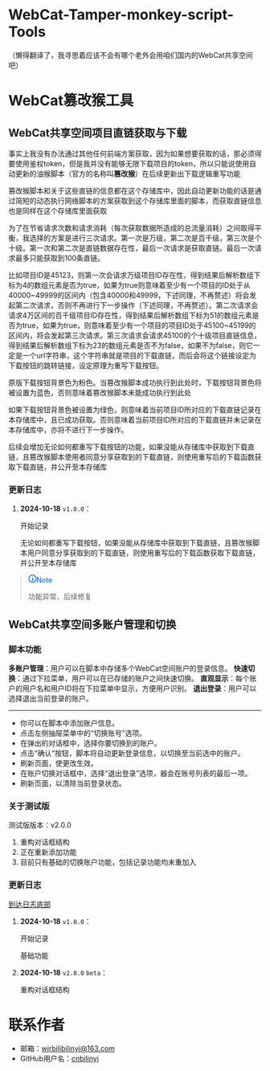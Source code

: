 <style>
	.markdown-body blockquote {
		border-left: 0.25em solid #0366d6;
	}

	.markdown-alert-title, .markdown-alert-title * {
		color: #0366d6;
		fill: #0366d6;
	}
</style>

# WebCat-Tamper-monkey-script-Tools

（懒得翻译了，我寻思着应该不会有哪个老外会用咱们国内的WebCat共享空间吧）

# WebCat篡改猴工具

## WebCat共享空间项目直链获取与下载

事实上我没有办法通过其他任何前端方案获取，因为如果想要获取的话，那必须得要使用鉴权token，但是我并没有能够无限下载项目的token，所以只能说使用自动更新的油猴脚本（官方的名称叫**篡改猴**）在后续更新出下载逻辑重写功能

篡改猴脚本和关于这些直链的信息都在这个存储库中，因此自动更新功能的话是通过简短的动态执行网络脚本的方案获取到这个存储库里面的脚本，而获取直链信息也是同样在这个存储库里面获取

为了在节省请求次数和请求消耗（每次获取数据所造成的总流量消耗）之间取得平衡，我选择的方案是进行三次请求。第一次是万级，第二次是百千级，第三次是个十级。第一次和第二次是直链数据存在性，最后一次请求是获取直链。最后一次请求最多只能获取到100条直链。

比如项目ID是45123，则第一次会请求万级项目ID存在性，得到结果后解析数组下标为4的数组元素是否为true，如果为true则意味着至少有一个项目的ID处于从40000\~49999的区间内（包含40000和49999，下述同理，不再赘述）将会发起第二次请求，否则不再进行下一步操作（下述同理，不再赘述）。第二次请求会请求4万区间的百千级项目ID存在性，得到结果后解析数组下标为51的数组元素是否为true，如果为true，则意味着至少有一个项目的项目ID处于45100\~45199的区间内，将会发起第三次请求。第三次请求会请求45100的个十级项目直链信息，得到结果后解析数组下标为23的数组元素是否不为false，如果不为false，则它一定是一个url字符串，这个字符串就是项目的下载直链，而后会将这个链接设定为下载按钮的跳转链接，设定原理为重写下载按钮。

原版下载按钮背景色为粉色。当篡改猴脚本成功执行到此处时，下载按钮背景色将被设置为蓝色，否则意味着篡改猴脚本未能成功执行到此处

如果下载按钮背景色被设置为绿色，则意味着当前项目ID所对应的下载直链记录在本存储库中，且已成功获取。否则意味着当前项目ID所对应的下载直链并未记录在本存储库中，亦将不进行下一步操作。

后续会增加无论如何都重写下载按钮的功能，如果没能从存储库中获取到下载直链，且篡改猴脚本使用者同意分享获取到的下载直链，则使用重写后的下载函数获取下载直链，并公开至本存储库

### 更新日志

1. **2024-10-18** `v1.0.0`：

	开始记录
	
	无论如何都重写下载按钮，如果没能从存储库中获取到下载直链，且篡改猴脚本用户同意分享获取到的下载直链，则使用重写后的下载函数获取下载直链，并公开至本存储库
> <p class="markdown-alert-title" dir="auto" style="color: #0366d6"><svg class="octicon octicon-info mr-2" viewBox="0 0 16 16" version="1.1" width="16" height="16" aria-hidden="true"><path d="M0 8a8 8 0 1 1 16 0A8 8 0 0 1 0 8Zm8-6.5a6.5 6.5 0 1 0 0 13 6.5 6.5 0 0 0 0-13ZM6.5 7.75A.75.75 0 0 1 7.25 7h1a.75.75 0 0 1 .75.75v2.75h.25a.75.75 0 0 1 0 1.5h-2a.75.75 0 0 1 0-1.5h.25v-2h-.25a.75.75 0 0 1-.75-.75ZM8 6a1 1 0 1 1 0-2 1 1 0 0 1 0 2Z" fill="#0366d6"></path></svg>Note</p>
> 功能异常，后续修复

## WebCat共享空间多账户管理和切换

### 脚本功能

**多账户管理**：用户可以在脚本中存储多个WebCat空间账户的登录信息。
**快速切换**：通过下拉菜单，用户可以在已存储的账户之间快速切换。
**直观显示**：每个账户的用户名和用户ID将在下拉菜单中显示，方便用户识别。
**退出登录**：用户可以选择退出当前登录的账户。

---

- 你可以在脚本中添加账户信息。
- 点击左侧抽屉菜单中的“切换账号”选项。
- 在弹出的对话框中，选择你要切换到的账户。
- 点击“确认”按钮，脚本将自动更新登录信息，以切换至当前选中的账户。
- 刷新页面，使更改生效。
- 在账户切换对话框中，选择“退出登录”选项，器会在账号列表的最后一项。
- 刷新页面，以清除当前登录状态。

### 关于测试版

测试版版本：v2.0.0

1. 重构对话框结构
2. 正在重新添加功能
3. 目前只有基础的切换账户功能，包括记录功能均未重加入

### 更新日志

[到达日志底部](#2024-10-18_v2.0.0_beta)

1. **2024-10-18** `v1.0.0`：

	开始记录

	基础功能

	<div id="2024-10-18_v2.0.0_beta"></div>
2. **2024-10-18** `v2.0.0` `beta`：

	重构对话框结构

# 联系作者

- 邮箱：[wjrbilibilinyj@163.com](mailto:wjrbilibilinyj@163.com)
- GitHub用户名：[cnbilinyj](https://github.com/cnbilinyj)
